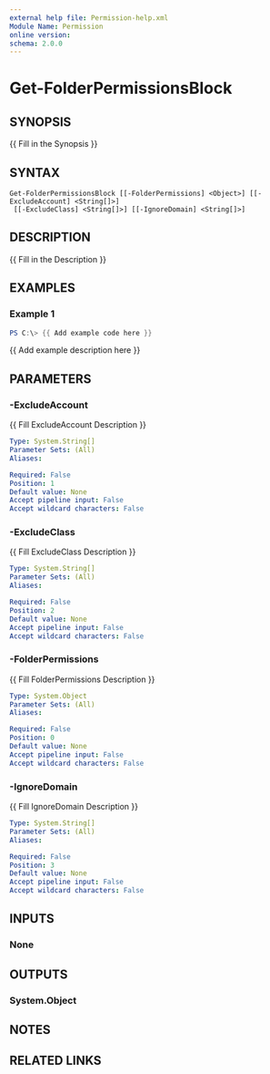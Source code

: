```yaml
---
external help file: Permission-help.xml
Module Name: Permission
online version:
schema: 2.0.0
---
```


# Get-FolderPermissionsBlock

## SYNOPSIS
{{ Fill in the Synopsis }}

## SYNTAX

```
Get-FolderPermissionsBlock [[-FolderPermissions] <Object>] [[-ExcludeAccount] <String[]>]
 [[-ExcludeClass] <String[]>] [[-IgnoreDomain] <String[]>]
```

## DESCRIPTION
{{ Fill in the Description }}

## EXAMPLES

### Example 1
```powershell
PS C:\> {{ Add example code here }}
```

{{ Add example description here }}

## PARAMETERS

### -ExcludeAccount
{{ Fill ExcludeAccount Description }}

```yaml
Type: System.String[]
Parameter Sets: (All)
Aliases:

Required: False
Position: 1
Default value: None
Accept pipeline input: False
Accept wildcard characters: False
```

### -ExcludeClass
{{ Fill ExcludeClass Description }}

```yaml
Type: System.String[]
Parameter Sets: (All)
Aliases:

Required: False
Position: 2
Default value: None
Accept pipeline input: False
Accept wildcard characters: False
```

### -FolderPermissions
{{ Fill FolderPermissions Description }}

```yaml
Type: System.Object
Parameter Sets: (All)
Aliases:

Required: False
Position: 0
Default value: None
Accept pipeline input: False
Accept wildcard characters: False
```

### -IgnoreDomain
{{ Fill IgnoreDomain Description }}

```yaml
Type: System.String[]
Parameter Sets: (All)
Aliases:

Required: False
Position: 3
Default value: None
Accept pipeline input: False
Accept wildcard characters: False
```

## INPUTS

### None

## OUTPUTS

### System.Object
## NOTES

## RELATED LINKS

